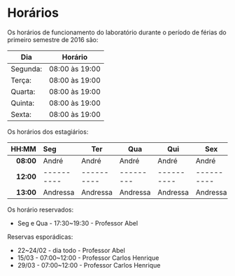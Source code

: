 # Horários

Os horários de funcionamento do laboratório durante o período de férias do primeiro semestre de 2016
são:

Dia      | Horário
-------- | -------
Segunda: | 08:00 às 19:00
Terça:   | 08:00 às 19:00
Quarta:  | 08:00 às 19:00
Quinta:  | 08:00 às 19:00
Sexta:   | 08:00 às 19:00

Os horários dos estagiários:

HH:MM | Seg | Ter | Qua | Qui | Sex
--: | :--- | --- | --- | --- | ---
**08:00** | André    | André    | André    | André    | André
**12:00** |----------|----------|--------- |----------|----------
**13:00** | Andressa | Andressa | Andressa | Andressa | Andressa


Os horário reservados:
 - Seg e Qua - 17:30~19:30 - Professor Abel



Reservas esporádicas:
 - 22~24/02 - dia todo - Professor Abel
 - 15/03 - 07:00~12:00 - Professor Carlos Henrique
 - 29/03 - 07:00~12:00 - Professor Carlos Henrique
